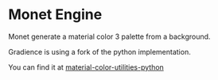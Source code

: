 # Monet Engine 

Monet generate a material color 3 palette from a background.

Gradience is using a fork of the python implementation.

You can find it at [material-color-utilities-python](https://GitHub.com/GradienceTeam/material-color-utilities-python)
